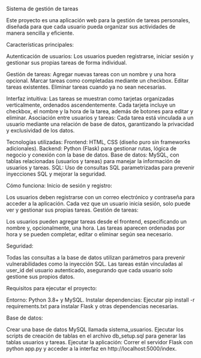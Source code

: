 Sistema de gestión de tareas

Este proyecto es una aplicación web para la gestión de tareas personales, diseñada para que cada usuario pueda organizar sus actividades de manera sencilla y eficiente.

Características principales:

Autenticación de usuarios: Los usuarios pueden registrarse, iniciar sesión y gestionar sus propias tareas de forma individual.

Gestión de tareas:
Agregar nuevas tareas con un nombre y una hora opcional.
Marcar tareas como completadas mediante un checkbox.
Editar tareas existentes.
Eliminar tareas cuando ya no sean necesarias.

Interfaz intuitiva:
Las tareas se muestran como tarjetas organizadas verticalmente, ordenados ascendentemente.
Cada tarjeta incluye un checkbox, el nombre y la hora de la tarea, además de botones para editar y eliminar.
Asociación entre usuarios y tareas: Cada tarea está vinculada a un usuario mediante una relación de base de datos, garantizando la privacidad y exclusividad de los datos.

Tecnologías utilizadas:
Frontend: HTML, CSS (diseño puro sin frameworks adicionales).
Backend: Python (Flask) para gestionar rutas, lógica de negocio y conexión con la base de datos.
Base de datos: MySQL, con tablas relacionadas (usuarios y tareas) para manejar la información de usuarios y tareas.
SQL: Uso de consultas SQL parametrizadas para prevenir inyecciones SQL y mejorar la seguridad.

Cómo funciona:
Inicio de sesión y registro:

Los usuarios deben registrarse con un correo electrónico y contraseña para acceder a la aplicación.
Cada vez que un usuario inicia sesión, solo puede ver y gestionar sus propias tareas.
Gestión de tareas:

Los usuarios pueden agregar tareas desde el frontend, especificando un nombre y, opcionalmente, una hora.
Las tareas aparecen ordenadas por hora y se pueden completar, editar o eliminar según sea necesario.

Seguridad:

Todas las consultas a la base de datos utilizan parámetros para prevenir vulnerabilidades como la inyección SQL.
Las tareas están vinculadas al user_id del usuario autenticado, asegurando que cada usuario solo gestione sus propios datos.

Requisitos para ejecutar el proyecto:

Entorno: Python 3.8+ y MySQL.
Instalar dependencias: Ejecutar pip install -r requirements.txt para instalar Flask y otras dependencias necesarias.

Base de datos:

Crear una base de datos MySQL llamada sistema_usuarios.
Ejecutar los scripts de creación de tablas en el archivo db_setup.sql para generar las tablas usuarios y tareas.
Ejecutar la aplicación: Correr el servidor Flask con python app.py y acceder a la interfaz en http://localhost:5000/index.
